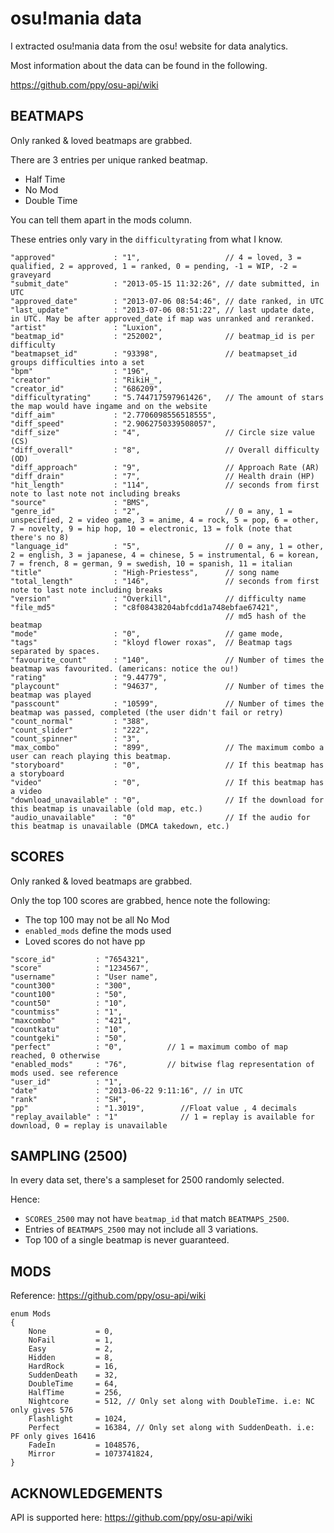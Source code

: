 # osu!mania data
I extracted osu!mania data from the osu! website for data analytics.

Most information about the data can be found in the following.

https://github.com/ppy/osu-api/wiki

## BEATMAPS
Only ranked & loved beatmaps are grabbed.

There are 3 entries per unique ranked beatmap.
- Half Time
- No Mod
- Double Time

You can tell them apart in the mods column.

These entries only vary in the ``difficultyrating`` from what I know.

```
"approved"             : "1",                   // 4 = loved, 3 = qualified, 2 = approved, 1 = ranked, 0 = pending, -1 = WIP, -2 = graveyard
"submit_date"          : "2013-05-15 11:32:26", // date submitted, in UTC
"approved_date"        : "2013-07-06 08:54:46", // date ranked, in UTC
"last_update"          : "2013-07-06 08:51:22", // last update date, in UTC. May be after approved_date if map was unranked and reranked.
"artist"               : "Luxion",
"beatmap_id"           : "252002",              // beatmap_id is per difficulty
"beatmapset_id"        : "93398",               // beatmapset_id groups difficulties into a set
"bpm"                  : "196",
"creator"              : "RikiH_",
"creator_id"           : "686209",
"difficultyrating"     : "5.744717597961426",   // The amount of stars the map would have ingame and on the website
"diff_aim"             : "2.7706098556518555",
"diff_speed"           : "2.9062750339508057",
"diff_size"            : "4",                   // Circle size value (CS)
"diff_overall"         : "8",                   // Overall difficulty (OD)
"diff_approach"        : "9",                   // Approach Rate (AR)
"diff_drain"           : "7",                   // Health drain (HP)
"hit_length"           : "114",                 // seconds from first note to last note not including breaks
"source"               : "BMS",
"genre_id"             : "2",                   // 0 = any, 1 = unspecified, 2 = video game, 3 = anime, 4 = rock, 5 = pop, 6 = other, 7 = novelty, 9 = hip hop, 10 = electronic, 13 = folk (note that there's no 8)
"language_id"          : "5",                   // 0 = any, 1 = other, 2 = english, 3 = japanese, 4 = chinese, 5 = instrumental, 6 = korean, 7 = french, 8 = german, 9 = swedish, 10 = spanish, 11 = italian
"title"                : "High-Priestess",      // song name
"total_length"         : "146",                 // seconds from first note to last note including breaks
"version"              : "Overkill",            // difficulty name
"file_md5"             : "c8f08438204abfcdd1a748ebfae67421",            
                                                // md5 hash of the beatmap
"mode"                 : "0",                   // game mode,
"tags"                 : "kloyd flower roxas",  // Beatmap tags separated by spaces.
"favourite_count"      : "140",                 // Number of times the beatmap was favourited. (americans: notice the ou!)
"rating"               : "9.44779",
"playcount"            : "94637",               // Number of times the beatmap was played
"passcount"            : "10599",               // Number of times the beatmap was passed, completed (the user didn't fail or retry)
"count_normal"         : "388",
"count_slider"         : "222",
"count_spinner"        : "3",
"max_combo"            : "899",                 // The maximum combo a user can reach playing this beatmap.
"storyboard"           : "0",                   // If this beatmap has a storyboard
"video"                : "0",                   // If this beatmap has a video
"download_unavailable" : "0",                   // If the download for this beatmap is unavailable (old map, etc.)
"audio_unavailable"    : "0"                    // If the audio for this beatmap is unavailable (DMCA takedown, etc.)

```

## SCORES
Only ranked & loved beatmaps are grabbed.

Only the top 100 scores are grabbed, hence note the following:
- The top 100 may not be all No Mod
- ``enabled_mods`` define the mods used
- Loved scores do not have pp

```
"score_id"         : "7654321",
"score"            : "1234567",
"username"         : "User name",
"count300"         : "300",
"count100"         : "50",
"count50"          : "10",
"countmiss"        : "1",
"maxcombo"         : "421",
"countkatu"        : "10",
"countgeki"        : "50",
"perfect"          : "0",          // 1 = maximum combo of map reached, 0 otherwise
"enabled_mods"     : "76",         // bitwise flag representation of mods used. see reference
"user_id"          : "1",
"date"             : "2013-06-22 9:11:16", // in UTC
"rank"             : "SH",
"pp"               : "1.3019",        //Float value , 4 decimals
"replay_available" : "1"              // 1 = replay is available for download, 0 = replay is unavailable
```

## SAMPLING (2500)
In every data set, there's a sampleset for 2500 randomly selected.

Hence:
- `SCORES_2500` may not have `beatmap_id` that match `BEATMAPS_2500`.
- Entries of `BEATMAPS_2500` may not include all 3 variations.
- Top 100 of a single beatmap is never guaranteed.

## MODS

Reference: https://github.com/ppy/osu-api/wiki

```
enum Mods
{
    None           = 0,
    NoFail         = 1,
    Easy           = 2,
    Hidden         = 8,
    HardRock       = 16,
    SuddenDeath    = 32,
    DoubleTime     = 64,
    HalfTime       = 256,
    Nightcore      = 512, // Only set along with DoubleTime. i.e: NC only gives 576
    Flashlight     = 1024,
    Perfect        = 16384, // Only set along with SuddenDeath. i.e: PF only gives 16416  
    FadeIn         = 1048576,
    Mirror         = 1073741824,
}
```

## ACKNOWLEDGEMENTS

API is supported here: https://github.com/ppy/osu-api/wiki


